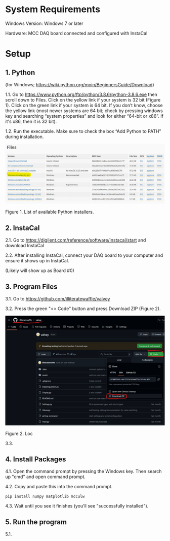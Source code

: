 # System Requirements

Windows Version: Windows 7 or later

Hardware: MCC DAQ board connected and configured with InstaCal

# Setup

## 1. Python
(for Windows; https://wiki.python.org/moin/BeginnersGuide/Download)

1.1. Go to https://www.python.org/ftp/python/3.8.6/python-3.8.6.exe then scroll down to Files. Click on the yellow link if your system is 32 bit (Figure 1). Click on the green link if your system is 64 bit. If you don’t know, choose the yellow link (most newer systems are 64 bit; check by pressing windows key and searching “system properties” and look for either “64-bit or x86”. If it's x86, then it is 32 bit).

1.2. Run the executable. Make sure to check the box “Add Python to PATH” during installation.

![Python Installer Screenshot](assets/installPython.png)

Figure 1. List of available Python installers.

## 2. InstaCal

2.1. Go to https://digilent.com/reference/software/instacal/start and download InstaCal

2.2. After installing InstaCal, connect your DAQ board to your computer and ensure it shows up in InstaCal.

(Likely will show up as Board #0)

## 3. Program Files

3.1. Go to https://github.com/illiteratewaffle/valvey

3.2. Press the green "<> Code" button and press Download ZIP (Figure 2).

![GitHub download screenshot](assets/github_download.png)

Figure 2. Loc

3.3. 

## 4. Install Packages

4.1. Open the command prompt by pressing the Windows key. Then search up "cmd" and open command prompt.

4.2. Copy and paste this into the command prompt.
    
    pip install numpy matplotlib mcculw

4.3. Wait until you see it finishes (you'll see "successfully installed").

## 5. Run the program

5.1. 